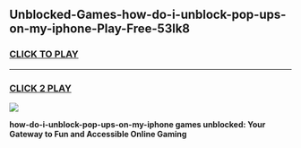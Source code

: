 
## Unblocked-Games-how-do-i-unblock-pop-ups-on-my-iphone-Play-Free-53lk8
<h3>
<a href="https://premium76.site?title=how-do-i-unblock-pop-ups-on-my-iphone&ref=10A">CLICK TO PLAY</a></h3>
<hr>

<h3>
<a href="https://premium76.site?title=how-do-i-unblock-pop-ups-on-my-iphone&ref=10A">CLICK 2 PLAY</a>
  
</h3>

<a href="https://premium76.site?title=how-do-i-unblock-pop-ups-on-my-iphone&ref=10A"><img src="https://clearcache.store/games.png"></a>


**how-do-i-unblock-pop-ups-on-my-iphone games unblocked: Your Gateway to Fun and Accessible Online Gaming**
